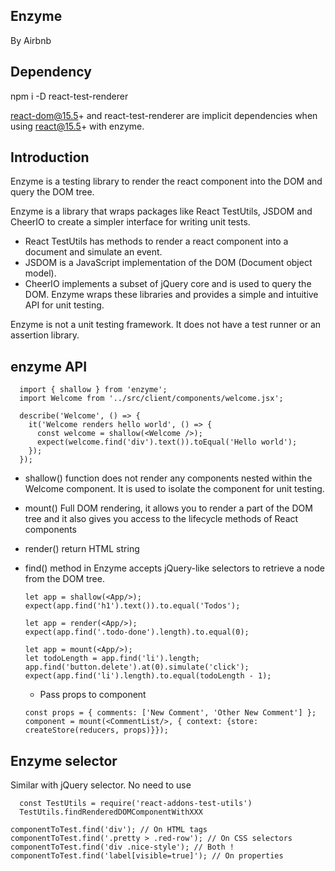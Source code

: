 ## Enzyme
  By Airbnb

## Dependency
  npm i -D react-test-renderer

  react-dom@15.5+ and react-test-renderer are implicit dependencies when using react@15.5+ with enzyme. 

## Introduction
Enzyme is a testing library to render the react component into the DOM and query the DOM tree.

Enzyme is a library that wraps packages like React TestUtils, JSDOM and CheerIO to create a simpler interface for writing unit tests. 
- React TestUtils has methods to render a react component into a document and simulate an event. 
- JSDOM is a JavaScript implementation of the DOM (Document object model). 
- CheerIO implements a subset of jQuery core and is used to query the DOM. 
Enzyme wraps these libraries and provides a simple and intuitive API for unit testing.

Enzyme is not a unit testing framework. It does not have a test runner or an assertion library.

## enzyme API
```
  import { shallow } from 'enzyme';
  import Welcome from '../src/client/components/welcome.jsx';

  describe('Welcome', () => {
    it('Welcome renders hello world', () => {
      const welcome = shallow(<Welcome />);
      expect(welcome.find('div').text()).toEqual('Hello world');
    });
  });
```

- shallow() function does not render any components nested within the Welcome component. 
  It is used to isolate the component for unit testing.

- mount()  Full DOM rendering, it allows you to render a part of the DOM tree and it also gives you access to the lifecycle methods of React components 

- render()  return HTML string
  
- find() method in Enzyme accepts jQuery-like selectors to retrieve a node from the DOM tree.

  ```
  let app = shallow(<App/>);
  expect(app.find('h1').text()).to.equal('Todos');

  let app = render(<App/>);
  expect(app.find('.todo-done').length).to.equal(0);

  let app = mount(<App/>);
  let todoLength = app.find('li').length;
  app.find('button.delete').at(0).simulate('click');
  expect(app.find('li').length).to.equal(todoLength - 1);
  ```

  - Pass props to component
  ```
  const props = { comments: ['New Comment', 'Other New Comment'] };
  component = mount(<CommentList/>, { context: {store: createStore(reducers, props)}});
  ```

## Enzyme selector
  Similar with jQuery selector. No need to use
  ```
    const TestUtils = require('react-addons-test-utils')
    TestUtils.findRenderedDOMComponentWithXXX
  ```

  ```
  componentToTest.find('div'); // On HTML tags
  componentToTest.find('.pretty > .red-row'); // On CSS selectors
  componentToTest.find('div .nice-style'); // Both !
  componentToTest.find('label[visible=true]'); // On properties

  ```

  
